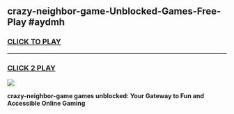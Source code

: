 
## crazy-neighbor-game-Unblocked-Games-Free-Play #aydmh
<h3>
<a href="https://us.freeplayer.one?title=crazy-neighbor-game&ref=9M">CLICK TO PLAY</a></h3>
<hr>

<h3>
<a href="https://us.freeplayer.one?title=crazy-neighbor-game&ref=9M">CLICK 2 PLAY</a>
  
</h3>

<a href="https://us.freeplayer.one?title=crazy-neighbor-game&ref=9M"><img src="https://clearcache.store/games.png"></a>


**crazy-neighbor-game games unblocked: Your Gateway to Fun and Accessible Online Gaming**
